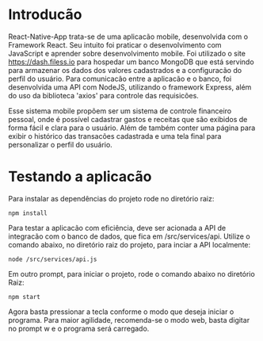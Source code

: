 # Introducão

React-Native-App trata-se de uma aplicacão mobile, desenvolvida com o Framework React. Seu intuito foi praticar o desenvolvimento com JavaScript e aprender sobre desenvolvimento mobile. Foi utilizado o site https://dash.filess.io para hospedar um banco MongoDB que está servindo para armazenar os dados dos valores cadastrados e a configuracão do perfil do usuário. Para comunicacão entre a aplicacão e o banco, foi desenvolvida uma API com NodeJS, utilizando o framework Express, além do uso da biblioteca 'axios' para controle das requisicões.

Esse sistema mobile propõem ser um sistema de controle financeiro pessoal, onde é possível cadastrar gastos e receitas que são exibidos de forma fácil e clara para o usuário. Além de também conter uma página para exibir o histórico das transacões cadastrada e uma tela final para personalizar o perfil do usuário.


# Testando a aplicacão

Para instalar as dependências do projeto rode no diretório raiz:
```
npm install
```

Para testar a aplicacão com eficiência, deve ser acionada a API de integracão com o banco de dados, que fica em /src/services/api. Utilize o comando abaixo, no diretório raiz do projeto, para inciar a API localmente:

```
node /src/services/api.js
```

Em outro prompt, para iniciar o projeto, rode o comando abaixo no diretório Raiz:
```
npm start
```

Agora basta pressionar a tecla conforme o modo que deseja iniciar o programa. Para maior agilidade, recomenda-se o modo web, basta digitar no prompt w e o programa será carregado.